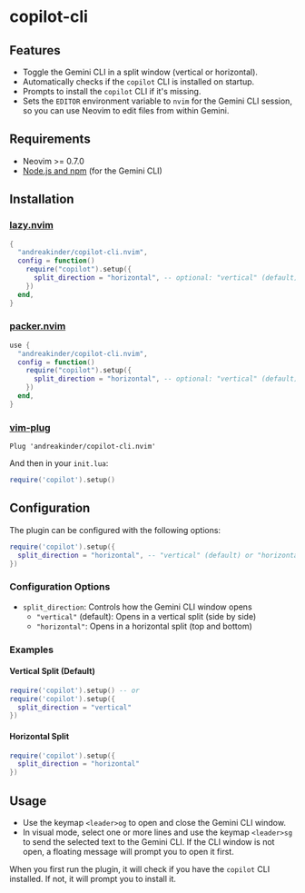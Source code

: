 # copilot-cli
## Features

- Toggle the Gemini CLI in a split window (vertical or horizontal).
- Automatically checks if the `copilot` CLI is installed on startup.
- Prompts to install the `copilot` CLI if it's missing.
- Sets the `EDITOR` environment variable to `nvim` for the Gemini CLI session, so you can use Neovim to edit files from within Gemini.

## Requirements

- Neovim >= 0.7.0
- [Node.js and npm](https://nodejs.org/) (for the Gemini CLI)

## Installation

### [lazy.nvim](https://github.com/folke/lazy.nvim)

```lua
{
  "andreakinder/copilot-cli.nvim",
  config = function()
    require("copilot").setup({
      split_direction = "horizontal", -- optional: "vertical" (default) or "horizontal"
    })
  end,
}
```

### [packer.nvim](https://github.com/wbthomason/packer.nvim)

```lua
use {
  "andreakinder/copilot-cli.nvim",
  config = function()
    require("copilot").setup({
      split_direction = "horizontal", -- optional: "vertical" (default) or "horizontal"
    })
  end,
}
```

### [vim-plug](https://github.com/junegunn/vim-plug)

```vim
Plug 'andreakinder/copilot-cli.nvim'
```

And then in your `init.lua`:

```lua
require('copilot').setup()
```

## Configuration

The plugin can be configured with the following options:

```lua
require('copilot').setup({
  split_direction = "horizontal", -- "vertical" (default) or "horizontal"
})
```

### Configuration Options

- `split_direction`: Controls how the Gemini CLI window opens
  - `"vertical"` (default): Opens in a vertical split (side by side)
  - `"horizontal"`: Opens in a horizontal split (top and bottom)

### Examples

#### Vertical Split (Default)

```lua
require('copilot').setup() -- or
require('copilot').setup({
  split_direction = "vertical"
})
```

#### Horizontal Split

```lua
require('copilot').setup({
  split_direction = "horizontal"
})
```

## Usage

- Use the keymap `<leader>og` to open and close the Gemini CLI window.
- In visual mode, select one or more lines and use the keymap `<leader>sg` to send the selected text to the Gemini CLI. If the CLI window is not open, a floating message will prompt you to open it first.

When you first run the plugin, it will check if you have the `copilot` CLI installed. If not, it will prompt you to install it.
